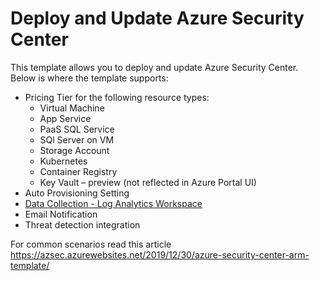 # Deploy and Update Azure Security Center

This template allows you to deploy and update Azure Security Center. Below is where the template supports:
- Pricing Tier for the following resource types:
    - Virtual Machine
    - App Service
    - PaaS SQL Service
    - SQl Server on VM
    - Storage Account
    - Kubernetes 
    - Container Registry
    - Key Vault – preview (not reflected in Azure Portal UI)
- Auto Provisioning Setting
- [Data Collection - Log Analytics Workspace](http://azsec.azurewebsites.net/2019/11/24/a-bit-about-asc-alert-in-log-analytics-workspace/)
- Email Notification
- Threat detection integration

For common scenarios read this article https://azsec.azurewebsites.net/2019/12/30/azure-security-center-arm-template/
